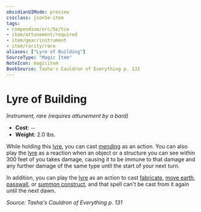 ```yaml
---
obsidianUIMode: preview
cssclass: json5e-item
tags:
- compendium/src/5e/tce
- item/attunement/required
- item/gear/instrument
- item/rarity/rare
aliases: ["Lyre of Building"]
SourceType: "Magic Item"
NoteIcon: magicitem
BookSource: Tasha's Cauldron of Everything p. 131
---
```

# Lyre of Building
*Instrument, rare (requires attunement by a bard)*  

- **Cost**: ⏤
- **Weight**: 2.0 lbs.

While holding this [lyre](/2-Mechanics/CLI/items/lyre.md), you can cast [mending](/2-Mechanics/CLI/spells/mending.md) as an action. You can also play the [lyre](/2-Mechanics/CLI/items/lyre.md) as a reaction when an object or a structure you can see within 300 feet of you takes damage, causing it to be immune to that damage and any further damage of the same type until the start of your next turn.

In addition, you can play the [lyre](/2-Mechanics/CLI/items/lyre.md) as an action to cast [fabricate](/2-Mechanics/CLI/spells/fabricate.md), [move earth](/2-Mechanics/CLI/spells/move-earth.md), [passwall](/2-Mechanics/CLI/spells/passwall.md), or [summon construct](/2-Mechanics/CLI/spells/summon-construct-tce.md), and that spell can't be cast from it again until the next dawn.

*Source: Tasha's Cauldron of Everything p. 131*
